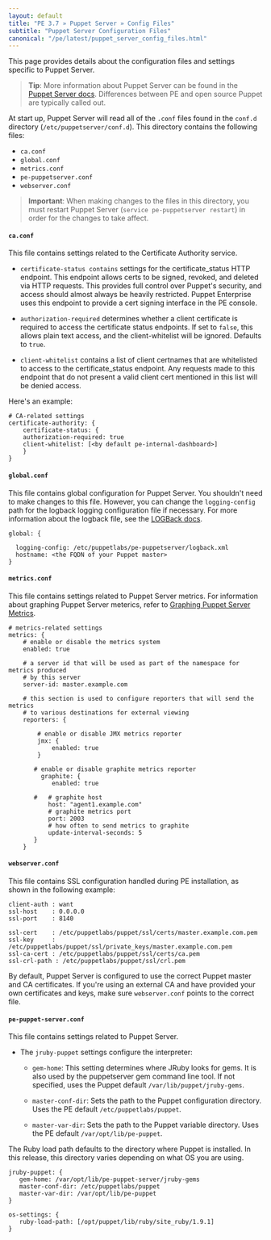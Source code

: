 ```yaml
---
layout: default
title: "PE 3.7 » Puppet Server » Config Files"
subtitle: "Puppet Server Configuration Files"
canonical: "/pe/latest/puppet_server_config_files.html"
---
```

 
This page provides details about the configuration files and settings specific to Puppet Server. 

> **Tip**: More information about Puppet Server can be found in the [Puppet Server docs](/puppetserver/1.0/services_master_puppetserver.html). Differences between PE and open source Puppet are typically called out. 

At start up, Puppet Server will read all of the `.conf` files found in the `conf.d` directory (`/etc/puppetserver/conf.d`). This directory contains the following files:

- `ca.conf`
- `global.conf`
- `metrics.conf`
- `pe-puppetserver.conf`
- `webserver.conf`

>**Important**: When making changes to the files in this directory, you must restart Puppet Server (`service pe-puppetserver restart`) in order for the changes to take affect. 

#### `ca.conf`

This file contains settings related to the Certificate Authority service.

* `certificate-status contains` settings for the certificate_status HTTP endpoint. This endpoint allows certs to be signed, revoked, and deleted via HTTP requests. This provides full control over Puppet's security, and access should almost always be heavily restricted. Puppet Enterprise uses this endpoint to provide a cert signing interface in the PE console.
 
* `authorization-required` determines whether a client certificate is required to access the certificate status endpoints. If set to `false`, this allows plain text access, and the client-whitelist will be ignored. Defaults to `true`.

* `client-whitelist` contains a list of client certnames that are whitelisted to access to the certificate_status endpoint. Any requests made to this endpoint that do not present a valid client cert mentioned in this list will be denied access.

Here's an example:

    # CA-related settings
    certificate-authority: {
        certificate-status: { 
        authorization-required: true
        client-whitelist: [<by default pe-internal-dashboard>]
        }
    }
     
#### `global.conf`

This file contains global configuration for Puppet Server. You shouldn't  need to make changes to this file. However, you can change the `logging-config` path for the logback logging configuration file if necessary. For more information about the logback file, see the [LOGBack docs](http://logback.qos.ch/manual/configuration.html).

    global: {
   
      logging-config: /etc/puppetlabs/pe-puppetserver/logback.xml
      hostname: <the FQDN of your Puppet master>
    }

#### `metrics.conf`

This file contains settings related to Puppet Server metrics. For information about graphing Puppet Server meterics, refer to [Graphing Puppet Server Metrics](puppet_server_metrics.html).

    # metrics-related settings
    metrics: {
        # enable or disable the metrics system
        enabled: true

        # a server id that will be used as part of the namespace for metrics produced
        # by this server
        server-id: master.example.com

        # this section is used to configure reporters that will send the metrics
        # to various destinations for external viewing
        reporters: {

            # enable or disable JMX metrics reporter
            jmx: {
                enabled: true
            }

           # enable or disable graphite metrics reporter
             graphite: {
                enabled: true

           #   # graphite host
               host: "agent1.example.com"
               # graphite metrics port
               port: 2003
               # how often to send metrics to graphite
               update-interval-seconds: 5
           }
        }


#### `webserver.conf`

This file contains SSL configuration handled during PE installation, as shown in the following example:

    client-auth : want
    ssl-host    : 0.0.0.0
    ssl-port    : 8140

    ssl-cert    : /etc/puppetlabs/puppet/ssl/certs/master.example.com.pem
    ssl-key     : /etc/puppetlabs/puppet/ssl/private_keys/master.example.com.pem
    ssl-ca-cert : /etc/puppetlabs/puppet/ssl/certs/ca.pem
    ssl-crl-path : /etc/puppetlabs/puppet/ssl/crl.pem
    
By default, Puppet Server is configured to use the correct Puppet master and CA certificates. If you're using an external CA and have provided your own certificates and keys, make sure `webserver.conf` points to the correct file. 

#### `pe-puppet-server.conf`

This file contains settings related to Puppet Server. 

* The `jruby-puppet` settings configure the interpreter:

  * `gem-home`: This setting determines where JRuby looks for gems. It is also used by the puppetserver gem command line tool. If not specified, uses the Puppet default `/var/lib/puppet/jruby-gems`.
  
  * `master-conf-dir`: Sets the path to the Puppet configuration directory. Uses the PE default `/etc/puppetlabs/puppet`.
  
  * `master-var-dir`: Sets the path to the Puppet variable directory. Uses the PE default `/var/opt/lib/pe-puppet`.

The Ruby load path defaults to the directory where Puppet is installed. In this release, this directory varies depending on what OS you are using.

    jruby-puppet: {
       gem-home: /var/opt/lib/pe-puppet-server/jruby-gems
       master-conf-dir: /etc/puppetlabs/puppet
       master-var-dir: /var/opt/lib/pe-puppet
    }

    os-settings: {
       ruby-load-path: [/opt/puppet/lib/ruby/site_ruby/1.9.1]
    }
